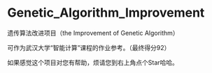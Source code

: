 # Genetic_Algorithm_Improvement
遗传算法改进项目（the Improvement of Genetic Algorithm）

可作为武汉大学“智能计算”课程的作业参考。（最终得分92）

如果感觉这个项目对您有帮助，烦请您到右上角点个Star哈哈。

